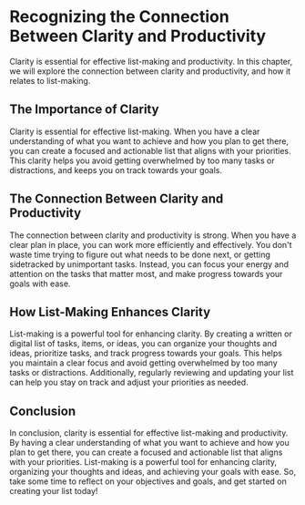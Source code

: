 Recognizing the Connection Between Clarity and Productivity
============================================================================================

Clarity is essential for effective list-making and productivity. In this chapter, we will explore the connection between clarity and productivity, and how it relates to list-making.

The Importance of Clarity
-------------------------

Clarity is essential for effective list-making. When you have a clear understanding of what you want to achieve and how you plan to get there, you can create a focused and actionable list that aligns with your priorities. This clarity helps you avoid getting overwhelmed by too many tasks or distractions, and keeps you on track towards your goals.

The Connection Between Clarity and Productivity
-----------------------------------------------

The connection between clarity and productivity is strong. When you have a clear plan in place, you can work more efficiently and effectively. You don't waste time trying to figure out what needs to be done next, or getting sidetracked by unimportant tasks. Instead, you can focus your energy and attention on the tasks that matter most, and make progress towards your goals with ease.

How List-Making Enhances Clarity
--------------------------------

List-making is a powerful tool for enhancing clarity. By creating a written or digital list of tasks, items, or ideas, you can organize your thoughts and ideas, prioritize tasks, and track progress towards your goals. This helps you maintain a clear focus and avoid getting overwhelmed by too many tasks or distractions. Additionally, regularly reviewing and updating your list can help you stay on track and adjust your priorities as needed.

Conclusion
----------

In conclusion, clarity is essential for effective list-making and productivity. By having a clear understanding of what you want to achieve and how you plan to get there, you can create a focused and actionable list that aligns with your priorities. List-making is a powerful tool for enhancing clarity, organizing your thoughts and ideas, and achieving your goals with ease. So, take some time to reflect on your objectives and goals, and get started on creating your list today!
